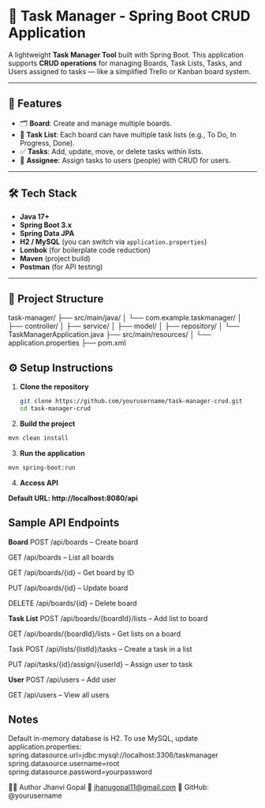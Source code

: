 # 🧠 Task Manager - Spring Boot CRUD Application

A lightweight **Task Manager Tool** built with Spring Boot. This application supports **CRUD operations** for managing Boards, Task Lists, Tasks, and Users assigned to tasks — like a simplified Trello or Kanban board system.

---

## 🚀 Features

- 🗂️ **Board**: Create and manage multiple boards.
- 📝 **Task List**: Each board can have multiple task lists (e.g., To Do, In Progress, Done).
- ✅ **Tasks**: Add, update, move, or delete tasks within lists.
- 👤 **Assignee**: Assign tasks to users (people) with CRUD for users.

---

## 🛠️ Tech Stack

- **Java 17+**
- **Spring Boot 3.x**
- **Spring Data JPA**
- **H2 / MySQL** (you can switch via `application.properties`)
- **Lombok** (for boilerplate code reduction)
- **Maven** (project build)
- **Postman** (for API testing)

---

## 📁 Project Structure
task-manager/
├── src/main/java/
│ └── com.example.taskmanager/
│ ├── controller/
│ ├── service/
│ ├── model/
│ ├── repository/
│ └── TaskManagerApplication.java
├── src/main/resources/
│ └── application.properties
├── pom.xml

## ⚙️ Setup Instructions

1. **Clone the repository**
   ```bash
   git clone https://github.com/yourusername/task-manager-crud.git
   cd task-manager-crud
   ```

2. **Build the project**

```bash
mvn clean install
```

3. **Run the application**

```bash
mvn spring-boot:run
```

4. **Access API**

**Default URL: http://localhost:8080/api**

## Sample API Endpoints
**Board**
POST /api/boards – Create board

GET /api/boards – List all boards

GET /api/boards/{id} – Get board by ID

PUT /api/boards/{id} – Update board

DELETE /api/boards/{id} – Delete board

**Task List**
POST /api/boards/{boardId}/lists – Add list to board

GET /api/boards/{boardId}/lists – Get lists on a board

Task
POST /api/lists/{listId}/tasks – Create a task in a list

PUT /api/tasks/{id}/assign/{userId} – Assign user to task

**User**
POST /api/users – Add user

GET /api/users – View all users

## Notes
Default in-memory database is H2.
To use MySQL, update application.properties:
spring.datasource.url=jdbc:mysql://localhost:3306/taskmanager
spring.datasource.username=root
spring.datasource.password=yourpassword

🙋‍♀️ Author
Jhanvi Gopal
📧 jhanugopal11@gmail.com
📌 GitHub: @yourusername




